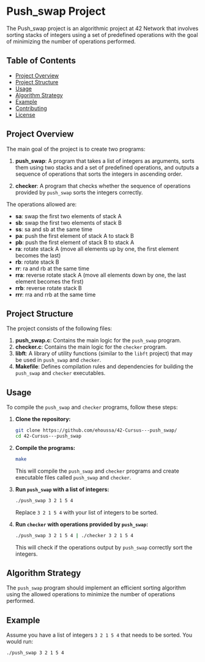 # Push_swap Project

The Push_swap project is an algorithmic project at 42 Network that involves sorting stacks of integers using a set of predefined operations with the goal of minimizing the number of operations performed.

## Table of Contents

- [Project Overview](#project-overview)
- [Project Structure](#project-structure)
- [Usage](#usage)
- [Algorithm Strategy](#algorithm-strategy)
- [Example](#example)
- [Contributing](#contributing)
- [License](#license)

## Project Overview

The main goal of the project is to create two programs:

1. **push_swap**: A program that takes a list of integers as arguments, sorts them using two stacks and a set of predefined operations, and outputs a sequence of operations that sorts the integers in ascending order.
   
2. **checker**: A program that checks whether the sequence of operations provided by `push_swap` sorts the integers correctly.

The operations allowed are:
- **sa**: swap the first two elements of stack A
- **sb**: swap the first two elements of stack B
- **ss**: sa and sb at the same time
- **pa**: push the first element of stack A to stack B
- **pb**: push the first element of stack B to stack A
- **ra**: rotate stack A (move all elements up by one, the first element becomes the last)
- **rb**: rotate stack B
- **rr**: ra and rb at the same time
- **rra**: reverse rotate stack A (move all elements down by one, the last element becomes the first)
- **rrb**: reverse rotate stack B
- **rrr**: rra and rrb at the same time

## Project Structure

The project consists of the following files:

1. **push_swap.c**: Contains the main logic for the `push_swap` program.
2. **checker.c**: Contains the main logic for the `checker` program.
3. **libft**: A library of utility functions (similar to the `libft` project) that may be used in `push_swap` and `checker`.
4. **Makefile**: Defines compilation rules and dependencies for building the `push_swap` and `checker` executables.

## Usage

To compile the `push_swap` and `checker` programs, follow these steps:

1. **Clone the repository:**

    ```bash
    git clone https://github.com/ehoussa/42-Cursus---push_swap/
    cd 42-Cursus---push_swap
    ```

2. **Compile the programs:**

    ```bash
    make
    ```

    This will compile the `push_swap` and `checker` programs and create executable files called `push_swap` and `checker`.

3. **Run `push_swap` with a list of integers:**

    ```bash
    ./push_swap 3 2 1 5 4
    ```

    Replace `3 2 1 5 4` with your list of integers to be sorted.

4. **Run `checker` with operations provided by `push_swap`:**

    ```bash
    ./push_swap 3 2 1 5 4 | ./checker 3 2 1 5 4
    ```

    This will check if the operations output by `push_swap` correctly sort the integers.

## Algorithm Strategy

The `push_swap` program should implement an efficient sorting algorithm using the allowed operations to minimize the number of operations performed.

## Example

Assume you have a list of integers `3 2 1 5 4` that needs to be sorted. You would run:

```bash
./push_swap 3 2 1 5 4
